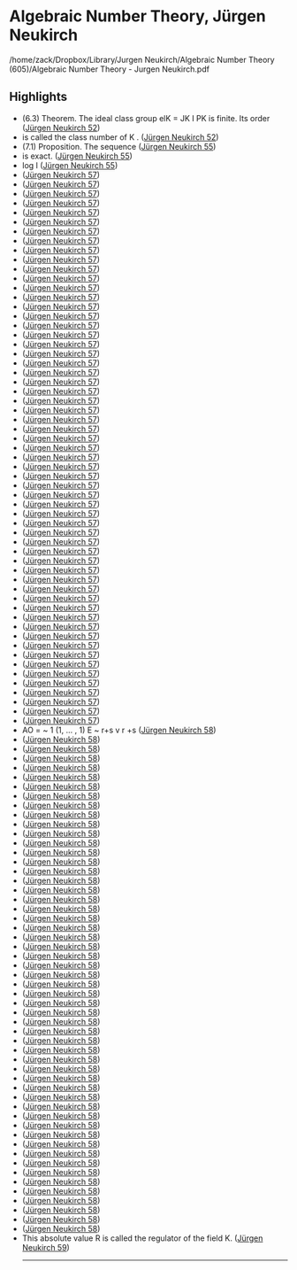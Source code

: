 # Algebraic Number Theory, Jürgen Neukirch

/home/zack/Dropbox/Library/Jurgen Neukirch/Algebraic Number Theory (605)/Algebraic Number Theory - Jurgen Neukirch.pdf

## Highlights

- \(6\.3\) Theorem\. The ideal class group elK = JK I PK is finite\. Its order (<a href="file:////home/zack/Dropbox/Library/Jurgen Neukirch/Algebraic Number Theory (605)/Algebraic Number Theory - Jurgen Neukirch.pdf#page=52" target="_blank">Jürgen Neukirch 52</a>)
- is called the class number of K \. (<a href="file:////home/zack/Dropbox/Library/Jurgen Neukirch/Algebraic Number Theory (605)/Algebraic Number Theory - Jurgen Neukirch.pdf#page=52" target="_blank">Jürgen Neukirch 52</a>)
- \(7\.1\) Proposition\. The sequence (<a href="file:////home/zack/Dropbox/Library/Jurgen Neukirch/Algebraic Number Theory (605)/Algebraic Number Theory - Jurgen Neukirch.pdf#page=55" target="_blank">Jürgen Neukirch 55</a>)
- is exact\. (<a href="file:////home/zack/Dropbox/Library/Jurgen Neukirch/Algebraic Number Theory (605)/Algebraic Number Theory - Jurgen Neukirch.pdf#page=55" target="_blank">Jürgen Neukirch 55</a>)
- log I (<a href="file:////home/zack/Dropbox/Library/Jurgen Neukirch/Algebraic Number Theory (605)/Algebraic Number Theory - Jurgen Neukirch.pdf#page=55" target="_blank">Jürgen Neukirch 55</a>)
-  (<a href="file:////home/zack/Dropbox/Library/Jurgen Neukirch/Algebraic Number Theory (605)/Algebraic Number Theory - Jurgen Neukirch.pdf#page=57" target="_blank">Jürgen Neukirch 57</a>)
-  (<a href="file:////home/zack/Dropbox/Library/Jurgen Neukirch/Algebraic Number Theory (605)/Algebraic Number Theory - Jurgen Neukirch.pdf#page=57" target="_blank">Jürgen Neukirch 57</a>)
-  (<a href="file:////home/zack/Dropbox/Library/Jurgen Neukirch/Algebraic Number Theory (605)/Algebraic Number Theory - Jurgen Neukirch.pdf#page=57" target="_blank">Jürgen Neukirch 57</a>)
-  (<a href="file:////home/zack/Dropbox/Library/Jurgen Neukirch/Algebraic Number Theory (605)/Algebraic Number Theory - Jurgen Neukirch.pdf#page=57" target="_blank">Jürgen Neukirch 57</a>)
-  (<a href="file:////home/zack/Dropbox/Library/Jurgen Neukirch/Algebraic Number Theory (605)/Algebraic Number Theory - Jurgen Neukirch.pdf#page=57" target="_blank">Jürgen Neukirch 57</a>)
-  (<a href="file:////home/zack/Dropbox/Library/Jurgen Neukirch/Algebraic Number Theory (605)/Algebraic Number Theory - Jurgen Neukirch.pdf#page=57" target="_blank">Jürgen Neukirch 57</a>)
-  (<a href="file:////home/zack/Dropbox/Library/Jurgen Neukirch/Algebraic Number Theory (605)/Algebraic Number Theory - Jurgen Neukirch.pdf#page=57" target="_blank">Jürgen Neukirch 57</a>)
-  (<a href="file:////home/zack/Dropbox/Library/Jurgen Neukirch/Algebraic Number Theory (605)/Algebraic Number Theory - Jurgen Neukirch.pdf#page=57" target="_blank">Jürgen Neukirch 57</a>)
-  (<a href="file:////home/zack/Dropbox/Library/Jurgen Neukirch/Algebraic Number Theory (605)/Algebraic Number Theory - Jurgen Neukirch.pdf#page=57" target="_blank">Jürgen Neukirch 57</a>)
-  (<a href="file:////home/zack/Dropbox/Library/Jurgen Neukirch/Algebraic Number Theory (605)/Algebraic Number Theory - Jurgen Neukirch.pdf#page=57" target="_blank">Jürgen Neukirch 57</a>)
-  (<a href="file:////home/zack/Dropbox/Library/Jurgen Neukirch/Algebraic Number Theory (605)/Algebraic Number Theory - Jurgen Neukirch.pdf#page=57" target="_blank">Jürgen Neukirch 57</a>)
-  (<a href="file:////home/zack/Dropbox/Library/Jurgen Neukirch/Algebraic Number Theory (605)/Algebraic Number Theory - Jurgen Neukirch.pdf#page=57" target="_blank">Jürgen Neukirch 57</a>)
-  (<a href="file:////home/zack/Dropbox/Library/Jurgen Neukirch/Algebraic Number Theory (605)/Algebraic Number Theory - Jurgen Neukirch.pdf#page=57" target="_blank">Jürgen Neukirch 57</a>)
-  (<a href="file:////home/zack/Dropbox/Library/Jurgen Neukirch/Algebraic Number Theory (605)/Algebraic Number Theory - Jurgen Neukirch.pdf#page=57" target="_blank">Jürgen Neukirch 57</a>)
-  (<a href="file:////home/zack/Dropbox/Library/Jurgen Neukirch/Algebraic Number Theory (605)/Algebraic Number Theory - Jurgen Neukirch.pdf#page=57" target="_blank">Jürgen Neukirch 57</a>)
-  (<a href="file:////home/zack/Dropbox/Library/Jurgen Neukirch/Algebraic Number Theory (605)/Algebraic Number Theory - Jurgen Neukirch.pdf#page=57" target="_blank">Jürgen Neukirch 57</a>)
-  (<a href="file:////home/zack/Dropbox/Library/Jurgen Neukirch/Algebraic Number Theory (605)/Algebraic Number Theory - Jurgen Neukirch.pdf#page=57" target="_blank">Jürgen Neukirch 57</a>)
-  (<a href="file:////home/zack/Dropbox/Library/Jurgen Neukirch/Algebraic Number Theory (605)/Algebraic Number Theory - Jurgen Neukirch.pdf#page=57" target="_blank">Jürgen Neukirch 57</a>)
-  (<a href="file:////home/zack/Dropbox/Library/Jurgen Neukirch/Algebraic Number Theory (605)/Algebraic Number Theory - Jurgen Neukirch.pdf#page=57" target="_blank">Jürgen Neukirch 57</a>)
-  (<a href="file:////home/zack/Dropbox/Library/Jurgen Neukirch/Algebraic Number Theory (605)/Algebraic Number Theory - Jurgen Neukirch.pdf#page=57" target="_blank">Jürgen Neukirch 57</a>)
-  (<a href="file:////home/zack/Dropbox/Library/Jurgen Neukirch/Algebraic Number Theory (605)/Algebraic Number Theory - Jurgen Neukirch.pdf#page=57" target="_blank">Jürgen Neukirch 57</a>)
-  (<a href="file:////home/zack/Dropbox/Library/Jurgen Neukirch/Algebraic Number Theory (605)/Algebraic Number Theory - Jurgen Neukirch.pdf#page=57" target="_blank">Jürgen Neukirch 57</a>)
-  (<a href="file:////home/zack/Dropbox/Library/Jurgen Neukirch/Algebraic Number Theory (605)/Algebraic Number Theory - Jurgen Neukirch.pdf#page=57" target="_blank">Jürgen Neukirch 57</a>)
-  (<a href="file:////home/zack/Dropbox/Library/Jurgen Neukirch/Algebraic Number Theory (605)/Algebraic Number Theory - Jurgen Neukirch.pdf#page=57" target="_blank">Jürgen Neukirch 57</a>)
-  (<a href="file:////home/zack/Dropbox/Library/Jurgen Neukirch/Algebraic Number Theory (605)/Algebraic Number Theory - Jurgen Neukirch.pdf#page=57" target="_blank">Jürgen Neukirch 57</a>)
-  (<a href="file:////home/zack/Dropbox/Library/Jurgen Neukirch/Algebraic Number Theory (605)/Algebraic Number Theory - Jurgen Neukirch.pdf#page=57" target="_blank">Jürgen Neukirch 57</a>)
-  (<a href="file:////home/zack/Dropbox/Library/Jurgen Neukirch/Algebraic Number Theory (605)/Algebraic Number Theory - Jurgen Neukirch.pdf#page=57" target="_blank">Jürgen Neukirch 57</a>)
-  (<a href="file:////home/zack/Dropbox/Library/Jurgen Neukirch/Algebraic Number Theory (605)/Algebraic Number Theory - Jurgen Neukirch.pdf#page=57" target="_blank">Jürgen Neukirch 57</a>)
-  (<a href="file:////home/zack/Dropbox/Library/Jurgen Neukirch/Algebraic Number Theory (605)/Algebraic Number Theory - Jurgen Neukirch.pdf#page=57" target="_blank">Jürgen Neukirch 57</a>)
-  (<a href="file:////home/zack/Dropbox/Library/Jurgen Neukirch/Algebraic Number Theory (605)/Algebraic Number Theory - Jurgen Neukirch.pdf#page=57" target="_blank">Jürgen Neukirch 57</a>)
-  (<a href="file:////home/zack/Dropbox/Library/Jurgen Neukirch/Algebraic Number Theory (605)/Algebraic Number Theory - Jurgen Neukirch.pdf#page=57" target="_blank">Jürgen Neukirch 57</a>)
-  (<a href="file:////home/zack/Dropbox/Library/Jurgen Neukirch/Algebraic Number Theory (605)/Algebraic Number Theory - Jurgen Neukirch.pdf#page=57" target="_blank">Jürgen Neukirch 57</a>)
-  (<a href="file:////home/zack/Dropbox/Library/Jurgen Neukirch/Algebraic Number Theory (605)/Algebraic Number Theory - Jurgen Neukirch.pdf#page=57" target="_blank">Jürgen Neukirch 57</a>)
-  (<a href="file:////home/zack/Dropbox/Library/Jurgen Neukirch/Algebraic Number Theory (605)/Algebraic Number Theory - Jurgen Neukirch.pdf#page=57" target="_blank">Jürgen Neukirch 57</a>)
-  (<a href="file:////home/zack/Dropbox/Library/Jurgen Neukirch/Algebraic Number Theory (605)/Algebraic Number Theory - Jurgen Neukirch.pdf#page=57" target="_blank">Jürgen Neukirch 57</a>)
-  (<a href="file:////home/zack/Dropbox/Library/Jurgen Neukirch/Algebraic Number Theory (605)/Algebraic Number Theory - Jurgen Neukirch.pdf#page=57" target="_blank">Jürgen Neukirch 57</a>)
-  (<a href="file:////home/zack/Dropbox/Library/Jurgen Neukirch/Algebraic Number Theory (605)/Algebraic Number Theory - Jurgen Neukirch.pdf#page=57" target="_blank">Jürgen Neukirch 57</a>)
-  (<a href="file:////home/zack/Dropbox/Library/Jurgen Neukirch/Algebraic Number Theory (605)/Algebraic Number Theory - Jurgen Neukirch.pdf#page=57" target="_blank">Jürgen Neukirch 57</a>)
-  (<a href="file:////home/zack/Dropbox/Library/Jurgen Neukirch/Algebraic Number Theory (605)/Algebraic Number Theory - Jurgen Neukirch.pdf#page=57" target="_blank">Jürgen Neukirch 57</a>)
-  (<a href="file:////home/zack/Dropbox/Library/Jurgen Neukirch/Algebraic Number Theory (605)/Algebraic Number Theory - Jurgen Neukirch.pdf#page=57" target="_blank">Jürgen Neukirch 57</a>)
-  (<a href="file:////home/zack/Dropbox/Library/Jurgen Neukirch/Algebraic Number Theory (605)/Algebraic Number Theory - Jurgen Neukirch.pdf#page=57" target="_blank">Jürgen Neukirch 57</a>)
-  (<a href="file:////home/zack/Dropbox/Library/Jurgen Neukirch/Algebraic Number Theory (605)/Algebraic Number Theory - Jurgen Neukirch.pdf#page=57" target="_blank">Jürgen Neukirch 57</a>)
-  (<a href="file:////home/zack/Dropbox/Library/Jurgen Neukirch/Algebraic Number Theory (605)/Algebraic Number Theory - Jurgen Neukirch.pdf#page=57" target="_blank">Jürgen Neukirch 57</a>)
-  (<a href="file:////home/zack/Dropbox/Library/Jurgen Neukirch/Algebraic Number Theory (605)/Algebraic Number Theory - Jurgen Neukirch.pdf#page=57" target="_blank">Jürgen Neukirch 57</a>)
-  (<a href="file:////home/zack/Dropbox/Library/Jurgen Neukirch/Algebraic Number Theory (605)/Algebraic Number Theory - Jurgen Neukirch.pdf#page=57" target="_blank">Jürgen Neukirch 57</a>)
-  (<a href="file:////home/zack/Dropbox/Library/Jurgen Neukirch/Algebraic Number Theory (605)/Algebraic Number Theory - Jurgen Neukirch.pdf#page=57" target="_blank">Jürgen Neukirch 57</a>)
-  (<a href="file:////home/zack/Dropbox/Library/Jurgen Neukirch/Algebraic Number Theory (605)/Algebraic Number Theory - Jurgen Neukirch.pdf#page=57" target="_blank">Jürgen Neukirch 57</a>)
-  (<a href="file:////home/zack/Dropbox/Library/Jurgen Neukirch/Algebraic Number Theory (605)/Algebraic Number Theory - Jurgen Neukirch.pdf#page=57" target="_blank">Jürgen Neukirch 57</a>)
-  (<a href="file:////home/zack/Dropbox/Library/Jurgen Neukirch/Algebraic Number Theory (605)/Algebraic Number Theory - Jurgen Neukirch.pdf#page=57" target="_blank">Jürgen Neukirch 57</a>)
-  (<a href="file:////home/zack/Dropbox/Library/Jurgen Neukirch/Algebraic Number Theory (605)/Algebraic Number Theory - Jurgen Neukirch.pdf#page=57" target="_blank">Jürgen Neukirch 57</a>)
-  (<a href="file:////home/zack/Dropbox/Library/Jurgen Neukirch/Algebraic Number Theory (605)/Algebraic Number Theory - Jurgen Neukirch.pdf#page=57" target="_blank">Jürgen Neukirch 57</a>)
-  (<a href="file:////home/zack/Dropbox/Library/Jurgen Neukirch/Algebraic Number Theory (605)/Algebraic Number Theory - Jurgen Neukirch.pdf#page=57" target="_blank">Jürgen Neukirch 57</a>)
-  (<a href="file:////home/zack/Dropbox/Library/Jurgen Neukirch/Algebraic Number Theory (605)/Algebraic Number Theory - Jurgen Neukirch.pdf#page=57" target="_blank">Jürgen Neukirch 57</a>)
-  (<a href="file:////home/zack/Dropbox/Library/Jurgen Neukirch/Algebraic Number Theory (605)/Algebraic Number Theory - Jurgen Neukirch.pdf#page=57" target="_blank">Jürgen Neukirch 57</a>)
-  (<a href="file:////home/zack/Dropbox/Library/Jurgen Neukirch/Algebraic Number Theory (605)/Algebraic Number Theory - Jurgen Neukirch.pdf#page=57" target="_blank">Jürgen Neukirch 57</a>)
-  (<a href="file:////home/zack/Dropbox/Library/Jurgen Neukirch/Algebraic Number Theory (605)/Algebraic Number Theory - Jurgen Neukirch.pdf#page=57" target="_blank">Jürgen Neukirch 57</a>)
-  (<a href="file:////home/zack/Dropbox/Library/Jurgen Neukirch/Algebraic Number Theory (605)/Algebraic Number Theory - Jurgen Neukirch.pdf#page=57" target="_blank">Jürgen Neukirch 57</a>)
-  (<a href="file:////home/zack/Dropbox/Library/Jurgen Neukirch/Algebraic Number Theory (605)/Algebraic Number Theory - Jurgen Neukirch.pdf#page=57" target="_blank">Jürgen Neukirch 57</a>)
-  (<a href="file:////home/zack/Dropbox/Library/Jurgen Neukirch/Algebraic Number Theory (605)/Algebraic Number Theory - Jurgen Neukirch.pdf#page=57" target="_blank">Jürgen Neukirch 57</a>)
- AO = ~ 1 \(1, \.\.\. , 1\) E ~ r+s v r +s (<a href="file:////home/zack/Dropbox/Library/Jurgen Neukirch/Algebraic Number Theory (605)/Algebraic Number Theory - Jurgen Neukirch.pdf#page=58" target="_blank">Jürgen Neukirch 58</a>)
-  (<a href="file:////home/zack/Dropbox/Library/Jurgen Neukirch/Algebraic Number Theory (605)/Algebraic Number Theory - Jurgen Neukirch.pdf#page=58" target="_blank">Jürgen Neukirch 58</a>)
-  (<a href="file:////home/zack/Dropbox/Library/Jurgen Neukirch/Algebraic Number Theory (605)/Algebraic Number Theory - Jurgen Neukirch.pdf#page=58" target="_blank">Jürgen Neukirch 58</a>)
-  (<a href="file:////home/zack/Dropbox/Library/Jurgen Neukirch/Algebraic Number Theory (605)/Algebraic Number Theory - Jurgen Neukirch.pdf#page=58" target="_blank">Jürgen Neukirch 58</a>)
-  (<a href="file:////home/zack/Dropbox/Library/Jurgen Neukirch/Algebraic Number Theory (605)/Algebraic Number Theory - Jurgen Neukirch.pdf#page=58" target="_blank">Jürgen Neukirch 58</a>)
-  (<a href="file:////home/zack/Dropbox/Library/Jurgen Neukirch/Algebraic Number Theory (605)/Algebraic Number Theory - Jurgen Neukirch.pdf#page=58" target="_blank">Jürgen Neukirch 58</a>)
-  (<a href="file:////home/zack/Dropbox/Library/Jurgen Neukirch/Algebraic Number Theory (605)/Algebraic Number Theory - Jurgen Neukirch.pdf#page=58" target="_blank">Jürgen Neukirch 58</a>)
-  (<a href="file:////home/zack/Dropbox/Library/Jurgen Neukirch/Algebraic Number Theory (605)/Algebraic Number Theory - Jurgen Neukirch.pdf#page=58" target="_blank">Jürgen Neukirch 58</a>)
-  (<a href="file:////home/zack/Dropbox/Library/Jurgen Neukirch/Algebraic Number Theory (605)/Algebraic Number Theory - Jurgen Neukirch.pdf#page=58" target="_blank">Jürgen Neukirch 58</a>)
-  (<a href="file:////home/zack/Dropbox/Library/Jurgen Neukirch/Algebraic Number Theory (605)/Algebraic Number Theory - Jurgen Neukirch.pdf#page=58" target="_blank">Jürgen Neukirch 58</a>)
-  (<a href="file:////home/zack/Dropbox/Library/Jurgen Neukirch/Algebraic Number Theory (605)/Algebraic Number Theory - Jurgen Neukirch.pdf#page=58" target="_blank">Jürgen Neukirch 58</a>)
-  (<a href="file:////home/zack/Dropbox/Library/Jurgen Neukirch/Algebraic Number Theory (605)/Algebraic Number Theory - Jurgen Neukirch.pdf#page=58" target="_blank">Jürgen Neukirch 58</a>)
-  (<a href="file:////home/zack/Dropbox/Library/Jurgen Neukirch/Algebraic Number Theory (605)/Algebraic Number Theory - Jurgen Neukirch.pdf#page=58" target="_blank">Jürgen Neukirch 58</a>)
-  (<a href="file:////home/zack/Dropbox/Library/Jurgen Neukirch/Algebraic Number Theory (605)/Algebraic Number Theory - Jurgen Neukirch.pdf#page=58" target="_blank">Jürgen Neukirch 58</a>)
-  (<a href="file:////home/zack/Dropbox/Library/Jurgen Neukirch/Algebraic Number Theory (605)/Algebraic Number Theory - Jurgen Neukirch.pdf#page=58" target="_blank">Jürgen Neukirch 58</a>)
-  (<a href="file:////home/zack/Dropbox/Library/Jurgen Neukirch/Algebraic Number Theory (605)/Algebraic Number Theory - Jurgen Neukirch.pdf#page=58" target="_blank">Jürgen Neukirch 58</a>)
-  (<a href="file:////home/zack/Dropbox/Library/Jurgen Neukirch/Algebraic Number Theory (605)/Algebraic Number Theory - Jurgen Neukirch.pdf#page=58" target="_blank">Jürgen Neukirch 58</a>)
-  (<a href="file:////home/zack/Dropbox/Library/Jurgen Neukirch/Algebraic Number Theory (605)/Algebraic Number Theory - Jurgen Neukirch.pdf#page=58" target="_blank">Jürgen Neukirch 58</a>)
-  (<a href="file:////home/zack/Dropbox/Library/Jurgen Neukirch/Algebraic Number Theory (605)/Algebraic Number Theory - Jurgen Neukirch.pdf#page=58" target="_blank">Jürgen Neukirch 58</a>)
-  (<a href="file:////home/zack/Dropbox/Library/Jurgen Neukirch/Algebraic Number Theory (605)/Algebraic Number Theory - Jurgen Neukirch.pdf#page=58" target="_blank">Jürgen Neukirch 58</a>)
-  (<a href="file:////home/zack/Dropbox/Library/Jurgen Neukirch/Algebraic Number Theory (605)/Algebraic Number Theory - Jurgen Neukirch.pdf#page=58" target="_blank">Jürgen Neukirch 58</a>)
-  (<a href="file:////home/zack/Dropbox/Library/Jurgen Neukirch/Algebraic Number Theory (605)/Algebraic Number Theory - Jurgen Neukirch.pdf#page=58" target="_blank">Jürgen Neukirch 58</a>)
-  (<a href="file:////home/zack/Dropbox/Library/Jurgen Neukirch/Algebraic Number Theory (605)/Algebraic Number Theory - Jurgen Neukirch.pdf#page=58" target="_blank">Jürgen Neukirch 58</a>)
-  (<a href="file:////home/zack/Dropbox/Library/Jurgen Neukirch/Algebraic Number Theory (605)/Algebraic Number Theory - Jurgen Neukirch.pdf#page=58" target="_blank">Jürgen Neukirch 58</a>)
-  (<a href="file:////home/zack/Dropbox/Library/Jurgen Neukirch/Algebraic Number Theory (605)/Algebraic Number Theory - Jurgen Neukirch.pdf#page=58" target="_blank">Jürgen Neukirch 58</a>)
-  (<a href="file:////home/zack/Dropbox/Library/Jurgen Neukirch/Algebraic Number Theory (605)/Algebraic Number Theory - Jurgen Neukirch.pdf#page=58" target="_blank">Jürgen Neukirch 58</a>)
-  (<a href="file:////home/zack/Dropbox/Library/Jurgen Neukirch/Algebraic Number Theory (605)/Algebraic Number Theory - Jurgen Neukirch.pdf#page=58" target="_blank">Jürgen Neukirch 58</a>)
-  (<a href="file:////home/zack/Dropbox/Library/Jurgen Neukirch/Algebraic Number Theory (605)/Algebraic Number Theory - Jurgen Neukirch.pdf#page=58" target="_blank">Jürgen Neukirch 58</a>)
-  (<a href="file:////home/zack/Dropbox/Library/Jurgen Neukirch/Algebraic Number Theory (605)/Algebraic Number Theory - Jurgen Neukirch.pdf#page=58" target="_blank">Jürgen Neukirch 58</a>)
-  (<a href="file:////home/zack/Dropbox/Library/Jurgen Neukirch/Algebraic Number Theory (605)/Algebraic Number Theory - Jurgen Neukirch.pdf#page=58" target="_blank">Jürgen Neukirch 58</a>)
-  (<a href="file:////home/zack/Dropbox/Library/Jurgen Neukirch/Algebraic Number Theory (605)/Algebraic Number Theory - Jurgen Neukirch.pdf#page=58" target="_blank">Jürgen Neukirch 58</a>)
-  (<a href="file:////home/zack/Dropbox/Library/Jurgen Neukirch/Algebraic Number Theory (605)/Algebraic Number Theory - Jurgen Neukirch.pdf#page=58" target="_blank">Jürgen Neukirch 58</a>)
-  (<a href="file:////home/zack/Dropbox/Library/Jurgen Neukirch/Algebraic Number Theory (605)/Algebraic Number Theory - Jurgen Neukirch.pdf#page=58" target="_blank">Jürgen Neukirch 58</a>)
-  (<a href="file:////home/zack/Dropbox/Library/Jurgen Neukirch/Algebraic Number Theory (605)/Algebraic Number Theory - Jurgen Neukirch.pdf#page=58" target="_blank">Jürgen Neukirch 58</a>)
-  (<a href="file:////home/zack/Dropbox/Library/Jurgen Neukirch/Algebraic Number Theory (605)/Algebraic Number Theory - Jurgen Neukirch.pdf#page=58" target="_blank">Jürgen Neukirch 58</a>)
-  (<a href="file:////home/zack/Dropbox/Library/Jurgen Neukirch/Algebraic Number Theory (605)/Algebraic Number Theory - Jurgen Neukirch.pdf#page=58" target="_blank">Jürgen Neukirch 58</a>)
-  (<a href="file:////home/zack/Dropbox/Library/Jurgen Neukirch/Algebraic Number Theory (605)/Algebraic Number Theory - Jurgen Neukirch.pdf#page=58" target="_blank">Jürgen Neukirch 58</a>)
-  (<a href="file:////home/zack/Dropbox/Library/Jurgen Neukirch/Algebraic Number Theory (605)/Algebraic Number Theory - Jurgen Neukirch.pdf#page=58" target="_blank">Jürgen Neukirch 58</a>)
-  (<a href="file:////home/zack/Dropbox/Library/Jurgen Neukirch/Algebraic Number Theory (605)/Algebraic Number Theory - Jurgen Neukirch.pdf#page=58" target="_blank">Jürgen Neukirch 58</a>)
-  (<a href="file:////home/zack/Dropbox/Library/Jurgen Neukirch/Algebraic Number Theory (605)/Algebraic Number Theory - Jurgen Neukirch.pdf#page=58" target="_blank">Jürgen Neukirch 58</a>)
-  (<a href="file:////home/zack/Dropbox/Library/Jurgen Neukirch/Algebraic Number Theory (605)/Algebraic Number Theory - Jurgen Neukirch.pdf#page=58" target="_blank">Jürgen Neukirch 58</a>)
-  (<a href="file:////home/zack/Dropbox/Library/Jurgen Neukirch/Algebraic Number Theory (605)/Algebraic Number Theory - Jurgen Neukirch.pdf#page=58" target="_blank">Jürgen Neukirch 58</a>)
-  (<a href="file:////home/zack/Dropbox/Library/Jurgen Neukirch/Algebraic Number Theory (605)/Algebraic Number Theory - Jurgen Neukirch.pdf#page=58" target="_blank">Jürgen Neukirch 58</a>)
-  (<a href="file:////home/zack/Dropbox/Library/Jurgen Neukirch/Algebraic Number Theory (605)/Algebraic Number Theory - Jurgen Neukirch.pdf#page=58" target="_blank">Jürgen Neukirch 58</a>)
-  (<a href="file:////home/zack/Dropbox/Library/Jurgen Neukirch/Algebraic Number Theory (605)/Algebraic Number Theory - Jurgen Neukirch.pdf#page=58" target="_blank">Jürgen Neukirch 58</a>)
-  (<a href="file:////home/zack/Dropbox/Library/Jurgen Neukirch/Algebraic Number Theory (605)/Algebraic Number Theory - Jurgen Neukirch.pdf#page=58" target="_blank">Jürgen Neukirch 58</a>)
-  (<a href="file:////home/zack/Dropbox/Library/Jurgen Neukirch/Algebraic Number Theory (605)/Algebraic Number Theory - Jurgen Neukirch.pdf#page=58" target="_blank">Jürgen Neukirch 58</a>)
-  (<a href="file:////home/zack/Dropbox/Library/Jurgen Neukirch/Algebraic Number Theory (605)/Algebraic Number Theory - Jurgen Neukirch.pdf#page=58" target="_blank">Jürgen Neukirch 58</a>)
-  (<a href="file:////home/zack/Dropbox/Library/Jurgen Neukirch/Algebraic Number Theory (605)/Algebraic Number Theory - Jurgen Neukirch.pdf#page=58" target="_blank">Jürgen Neukirch 58</a>)
-  (<a href="file:////home/zack/Dropbox/Library/Jurgen Neukirch/Algebraic Number Theory (605)/Algebraic Number Theory - Jurgen Neukirch.pdf#page=58" target="_blank">Jürgen Neukirch 58</a>)
-  (<a href="file:////home/zack/Dropbox/Library/Jurgen Neukirch/Algebraic Number Theory (605)/Algebraic Number Theory - Jurgen Neukirch.pdf#page=58" target="_blank">Jürgen Neukirch 58</a>)
-  (<a href="file:////home/zack/Dropbox/Library/Jurgen Neukirch/Algebraic Number Theory (605)/Algebraic Number Theory - Jurgen Neukirch.pdf#page=58" target="_blank">Jürgen Neukirch 58</a>)
-  (<a href="file:////home/zack/Dropbox/Library/Jurgen Neukirch/Algebraic Number Theory (605)/Algebraic Number Theory - Jurgen Neukirch.pdf#page=58" target="_blank">Jürgen Neukirch 58</a>)
-  (<a href="file:////home/zack/Dropbox/Library/Jurgen Neukirch/Algebraic Number Theory (605)/Algebraic Number Theory - Jurgen Neukirch.pdf#page=58" target="_blank">Jürgen Neukirch 58</a>)
- This absolute value R is called the regulator of the field K\. (<a href="file:////home/zack/Dropbox/Library/Jurgen Neukirch/Algebraic Number Theory (605)/Algebraic Number Theory - Jurgen Neukirch.pdf#page=59" target="_blank">Jürgen Neukirch 59</a>)<hr>

